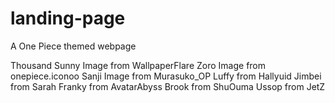 # landing-page
A One Piece themed webpage

Thousand Sunny Image from WallpaperFlare
Zoro Image from onepiece.iconoo
Sanji Image from Murasuko_OP
Luffy from Hallyuid
Jimbei from Sarah
Franky from AvatarAbyss
Brook from ShuOuma
Ussop from JetZ